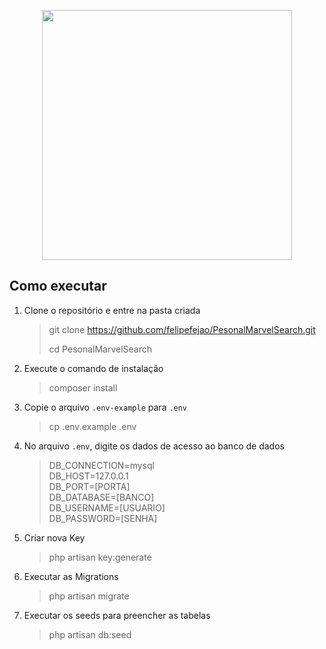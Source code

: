 <p align="center"><a href="https://laravel.com" target="_blank"><img src="https://developer.marvel.com/i/images/developers/docs-bg.jpg" width="400"></a></p>


## Como executar

1. Clone o repositório e entre na pasta criada
   >git  clone  https://github.com/felipefejao/PesonalMarvelSearch.git
   > 
   > cd PesonalMarvelSearch
1. Execute o comando de instalação

   >composer install

1. Copie o arquivo `.env-example` para `.env`
    >cp .env.example .env

1. No arquivo `.env`, digite os dados de acesso ao banco de dados
   >DB_CONNECTION=mysql\
   >DB_HOST=127.0.0.1\
   >DB_PORT=[PORTA]\
   >DB_DATABASE=[BANCO]\
   >DB_USERNAME=[USUARIO]\
   >DB_PASSWORD=[SENHA]
1. Criar nova Key
    >php artisan key:generate
1. Executar as Migrations
    >php artisan migrate
   > 
1. Executar os seeds para preencher as tabelas
   > php artisan db:seed

